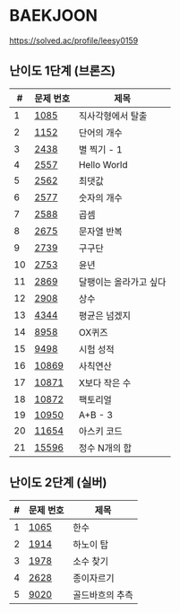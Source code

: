 # BAEKJOON

https://solved.ac/profile/leesy0159

## 난이도 1단계 (브론즈)

| #    | 문제 번호                                      | 제목                   |
| ---- | ---------------------------------------------- | ---------------------- |
| 1    | [1085](https://www.acmicpc.net/problem/1085)   | 직사각형에서 탈출      |
| 2    | [1152](https://www.acmicpc.net/problem/1152)   | 단어의 개수            |
| 3    | [2438](https://www.acmicpc.net/problem/2438)   | 별 찍기 - 1            |
| 4    | [2557](https://www.acmicpc.net/problem/2557)   | Hello World            |
| 5    | [2562](https://www.acmicpc.net/problem/2562)   | 최댓값                 |
| 6    | [2577](https://www.acmicpc.net/problem/2577)   | 숫자의 개수            |
| 7    | [2588](https://www.acmicpc.net/problem/2588)   | 곱셈                   |
| 8    | [2675](https://www.acmicpc.net/problem/2675)   | 문자열 반복            |
| 9    | [2739](https://www.acmicpc.net/problem/2739)   | 구구단                 |
| 10   | [2753](https://www.acmicpc.net/problem/2753)   | 윤년                   |
| 11   | [2869](https://www.acmicpc.net/problem/2869)   | 달팽이는 올라가고 싶다 |
| 12   | [2908](https://www.acmicpc.net/problem/2908)   | 상수                   |
| 13   | [4344](https://www.acmicpc.net/problem/4344)   | 평균은 넘겠지          |
| 14   | [8958](https://www.acmicpc.net/problem/8958)   | OX퀴즈                 |
| 15   | [9498](https://www.acmicpc.net/problem/9498)   | 시험 성적              |
| 16   | [10869](https://www.acmicpc.net/problem/10869) | 사칙연산               |
| 17   | [10871](https://www.acmicpc.net/problem/10871) | X보다 작은 수          |
| 18   | [10872](https://www.acmicpc.net/problem/10872) | 팩토리얼               |
| 19   | [10950](https://www.acmicpc.net/problem/10950) | A+B - 3                |
| 20   | [11654](https://www.acmicpc.net/problem/11654) | 아스키 코드            |
| 21   | [15596](https://www.acmicpc.net/problem/15596) | 정수 N개의 합          |


## 난이도 2단계 (실버)

| #    | 문제 번호                                    | 제목            |
| ---- | -------------------------------------------- | --------------- |
| 1    | [1065](https://www.acmicpc.net/problem/1065) | 한수            |
| 2    | [1914](https://www.acmicpc.net/problem/1914) | 하노이 탑       |
| 3    | [1978](https://www.acmicpc.net/problem/1978) | 소수 찾기       |
| 4    | [2628](https://www.acmicpc.net/problem/2628) | 종이자르기      |
| 5    | [9020](https://www.acmicpc.net/problem/9020) | 골드바흐의 추측 |

